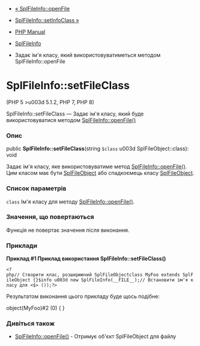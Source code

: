 - [« SplFileInfo::openFile](splfileinfo.openfile.md)
- [SplFileInfo::setInfoClass »](splfileinfo.setinfoclass.md)

- [PHP Manual](index.md)
- [SplFileInfo](class.splfileinfo.md)
- Задає ім'я класу, який використовуватиметься методом
SplFileInfo::openFile

# SplFileInfo::setFileClass

(PHP 5 \>u003d 5.1.2, PHP 7, PHP 8)

SplFileInfo::setFileClass — Задає ім'я класу, який буде
використовуватися методом
[SplFileInfo::openFile()](splfileinfo.openfile.md)

### Опис

public **SplFileInfo::setFileClass**(string `$class` u003d
SplFileObject::class): void

Задає ім'я класу, яке використовуватиме метод
[SplFileInfo::openFile()](splfileinfo.openfile.md). Цим класом
має бути [SplFileObject](class.splfileobject.md) або спадкоємець
класу [SplFileObject](class.splfileobject.md).

### Список параметрів

`class`
Ім'я класу для методу
[SplFileInfo::openFile()](splfileinfo.openfile.md).

### Значення, що повертаються

Функція не повертає значення після виконання.

### Приклади

**Приклад #1 Приклад використання **SplFileInfo::setFileClass()****

` <?php// Створити клас, розширюючий SplFileObjectclass MyFoo extends SplFileObject {}$info u003d new SplFileInfo(__FILE__);// Встановити ім'я класу для <$> ());?> `

Результатом виконання цього прикладу буде щось подібне:

object(MyFoo)#2 (0) { }

### Дивіться також

- [SplFileInfo::openFile()](splfileinfo.openfile.md) - Отримує
об'єкт SplFileObject для файлу
